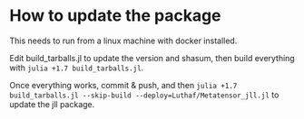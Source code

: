 # How to update the package

This needs to run from a linux machine with docker installed.

Edit build_tarballs.jl to update the version and shasum, then build everything
with `julia +1.7 build_tarballs.jl`.

Once everything works, commit & push, and then `julia +1.7 build_tarballs.jl
--skip-build --deploy=Luthaf/Metatensor_jll.jl` to update the jll package.

